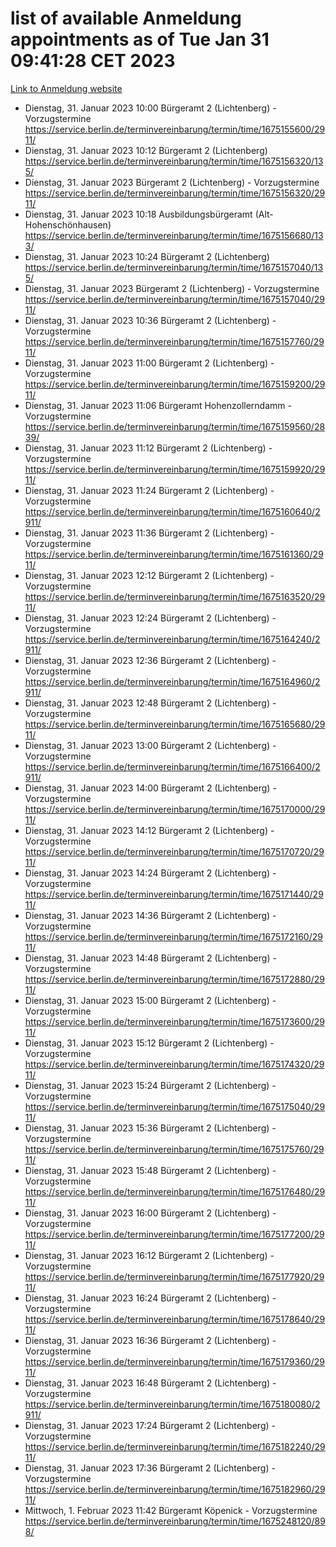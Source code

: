 # list of available Anmeldung appointments as of Tue Jan 31 09:41:28 CET 2023
[Link to Anmeldung website](https://service.berlin.de/terminvereinbarung/termin/tag.php?termin=0&anliegen[]=120686&dienstleisterlist=122210,122217,327316,122219,327312,122227,327314,122231,327346,122243,327348,122252,329742,122260,329745,122262,329748,122254,329751,122271,327278,122273,327274,122277,327276,330436,122280,327294,122282,327290,122284,327292,327539,122291,327270,122285,327266,122286,327264,122296,327268,150230,329760,122301,327282,122297,327286,122294,327284,122312,329763,122314,329775,122304,327330,122311,327334,122309,327332,122281,327352,122279,329772,122276,327324,122274,327326,122267,329766,122246,327318,122251,327320,122257,327322,122208,327298,122226,327300,121362,121364&herkunft=http%3A%2F%2Fservice.berlin.de%2Fdienstleistung%2F120686%2F)
- Dienstag, 31. Januar 2023 10:00 Bürgeramt 2 (Lichtenberg) - Vorzugstermine https://service.berlin.de/terminvereinbarung/termin/time/1675155600/2911/
- Dienstag, 31. Januar 2023 10:12 Bürgeramt 2 (Lichtenberg) https://service.berlin.de/terminvereinbarung/termin/time/1675156320/135/
- Dienstag, 31. Januar 2023  Bürgeramt 2 (Lichtenberg) - Vorzugstermine https://service.berlin.de/terminvereinbarung/termin/time/1675156320/2911/
- Dienstag, 31. Januar 2023 10:18 Ausbildungsbürgeramt (Alt- Hohenschönhausen) https://service.berlin.de/terminvereinbarung/termin/time/1675156680/133/
- Dienstag, 31. Januar 2023 10:24 Bürgeramt 2 (Lichtenberg) https://service.berlin.de/terminvereinbarung/termin/time/1675157040/135/
- Dienstag, 31. Januar 2023  Bürgeramt 2 (Lichtenberg) - Vorzugstermine https://service.berlin.de/terminvereinbarung/termin/time/1675157040/2911/
- Dienstag, 31. Januar 2023 10:36 Bürgeramt 2 (Lichtenberg) - Vorzugstermine https://service.berlin.de/terminvereinbarung/termin/time/1675157760/2911/
- Dienstag, 31. Januar 2023 11:00 Bürgeramt 2 (Lichtenberg) - Vorzugstermine https://service.berlin.de/terminvereinbarung/termin/time/1675159200/2911/
- Dienstag, 31. Januar 2023 11:06 Bürgeramt Hohenzollerndamm - Vorzugstermine https://service.berlin.de/terminvereinbarung/termin/time/1675159560/2839/
- Dienstag, 31. Januar 2023 11:12 Bürgeramt 2 (Lichtenberg) - Vorzugstermine https://service.berlin.de/terminvereinbarung/termin/time/1675159920/2911/
- Dienstag, 31. Januar 2023 11:24 Bürgeramt 2 (Lichtenberg) - Vorzugstermine https://service.berlin.de/terminvereinbarung/termin/time/1675160640/2911/
- Dienstag, 31. Januar 2023 11:36 Bürgeramt 2 (Lichtenberg) - Vorzugstermine https://service.berlin.de/terminvereinbarung/termin/time/1675161360/2911/
- Dienstag, 31. Januar 2023 12:12 Bürgeramt 2 (Lichtenberg) - Vorzugstermine https://service.berlin.de/terminvereinbarung/termin/time/1675163520/2911/
- Dienstag, 31. Januar 2023 12:24 Bürgeramt 2 (Lichtenberg) - Vorzugstermine https://service.berlin.de/terminvereinbarung/termin/time/1675164240/2911/
- Dienstag, 31. Januar 2023 12:36 Bürgeramt 2 (Lichtenberg) - Vorzugstermine https://service.berlin.de/terminvereinbarung/termin/time/1675164960/2911/
- Dienstag, 31. Januar 2023 12:48 Bürgeramt 2 (Lichtenberg) - Vorzugstermine https://service.berlin.de/terminvereinbarung/termin/time/1675165680/2911/
- Dienstag, 31. Januar 2023 13:00 Bürgeramt 2 (Lichtenberg) - Vorzugstermine https://service.berlin.de/terminvereinbarung/termin/time/1675166400/2911/
- Dienstag, 31. Januar 2023 14:00 Bürgeramt 2 (Lichtenberg) - Vorzugstermine https://service.berlin.de/terminvereinbarung/termin/time/1675170000/2911/
- Dienstag, 31. Januar 2023 14:12 Bürgeramt 2 (Lichtenberg) - Vorzugstermine https://service.berlin.de/terminvereinbarung/termin/time/1675170720/2911/
- Dienstag, 31. Januar 2023 14:24 Bürgeramt 2 (Lichtenberg) - Vorzugstermine https://service.berlin.de/terminvereinbarung/termin/time/1675171440/2911/
- Dienstag, 31. Januar 2023 14:36 Bürgeramt 2 (Lichtenberg) - Vorzugstermine https://service.berlin.de/terminvereinbarung/termin/time/1675172160/2911/
- Dienstag, 31. Januar 2023 14:48 Bürgeramt 2 (Lichtenberg) - Vorzugstermine https://service.berlin.de/terminvereinbarung/termin/time/1675172880/2911/
- Dienstag, 31. Januar 2023 15:00 Bürgeramt 2 (Lichtenberg) - Vorzugstermine https://service.berlin.de/terminvereinbarung/termin/time/1675173600/2911/
- Dienstag, 31. Januar 2023 15:12 Bürgeramt 2 (Lichtenberg) - Vorzugstermine https://service.berlin.de/terminvereinbarung/termin/time/1675174320/2911/
- Dienstag, 31. Januar 2023 15:24 Bürgeramt 2 (Lichtenberg) - Vorzugstermine https://service.berlin.de/terminvereinbarung/termin/time/1675175040/2911/
- Dienstag, 31. Januar 2023 15:36 Bürgeramt 2 (Lichtenberg) - Vorzugstermine https://service.berlin.de/terminvereinbarung/termin/time/1675175760/2911/
- Dienstag, 31. Januar 2023 15:48 Bürgeramt 2 (Lichtenberg) - Vorzugstermine https://service.berlin.de/terminvereinbarung/termin/time/1675176480/2911/
- Dienstag, 31. Januar 2023 16:00 Bürgeramt 2 (Lichtenberg) - Vorzugstermine https://service.berlin.de/terminvereinbarung/termin/time/1675177200/2911/
- Dienstag, 31. Januar 2023 16:12 Bürgeramt 2 (Lichtenberg) - Vorzugstermine https://service.berlin.de/terminvereinbarung/termin/time/1675177920/2911/
- Dienstag, 31. Januar 2023 16:24 Bürgeramt 2 (Lichtenberg) - Vorzugstermine https://service.berlin.de/terminvereinbarung/termin/time/1675178640/2911/
- Dienstag, 31. Januar 2023 16:36 Bürgeramt 2 (Lichtenberg) - Vorzugstermine https://service.berlin.de/terminvereinbarung/termin/time/1675179360/2911/
- Dienstag, 31. Januar 2023 16:48 Bürgeramt 2 (Lichtenberg) - Vorzugstermine https://service.berlin.de/terminvereinbarung/termin/time/1675180080/2911/
- Dienstag, 31. Januar 2023 17:24 Bürgeramt 2 (Lichtenberg) - Vorzugstermine https://service.berlin.de/terminvereinbarung/termin/time/1675182240/2911/
- Dienstag, 31. Januar 2023 17:36 Bürgeramt 2 (Lichtenberg) - Vorzugstermine https://service.berlin.de/terminvereinbarung/termin/time/1675182960/2911/
- Mittwoch, 1. Februar 2023 11:42 Bürgeramt Köpenick - Vorzugstermine https://service.berlin.de/terminvereinbarung/termin/time/1675248120/898/

